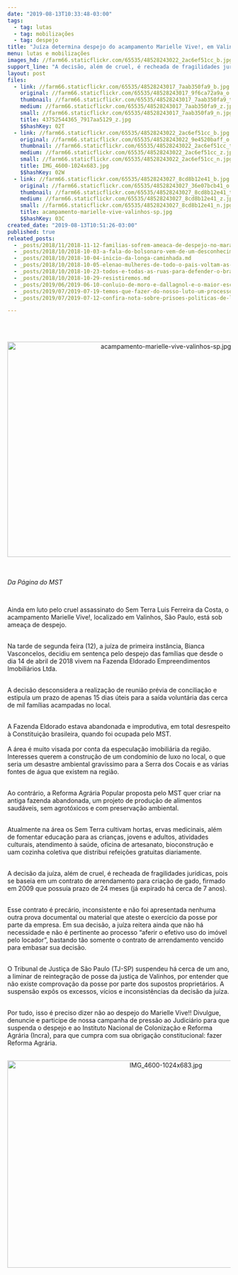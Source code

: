 ```yaml
---
date: "2019-08-13T10:33:48-03:00"
tags:
  - tag: lutas
  - tag: mobilizações
  - tag: despejo
title: "Juíza determina despejo do acampamento Marielle Vive!, em Valinhos "
menu: lutas e mobilizações
images_hd: //farm66.staticflickr.com/65535/48528243022_2ac6ef51cc_b.jpg
support_line: "A decisão, além de cruel, é recheada de fragilidades jurídicas"
layout: post
files:
  - link: //farm66.staticflickr.com/65535/48528243017_7aab350fa9_b.jpg
    original: //farm66.staticflickr.com/65535/48528243017_9f6ca72a9a_o.jpg
    thumbnail: //farm66.staticflickr.com/65535/48528243017_7aab350fa9_t.jpg
    medium: //farm66.staticflickr.com/65535/48528243017_7aab350fa9_z.jpg
    small: //farm66.staticflickr.com/65535/48528243017_7aab350fa9_n.jpg
    title: 43752544365_7917aa5129_z.jpg
    $$hashKey: 02T
  - link: //farm66.staticflickr.com/65535/48528243022_2ac6ef51cc_b.jpg
    original: //farm66.staticflickr.com/65535/48528243022_9e4520baff_o.jpg
    thumbnail: //farm66.staticflickr.com/65535/48528243022_2ac6ef51cc_t.jpg
    medium: //farm66.staticflickr.com/65535/48528243022_2ac6ef51cc_z.jpg
    small: //farm66.staticflickr.com/65535/48528243022_2ac6ef51cc_n.jpg
    title: IMG_4600-1024x683.jpg
    $$hashKey: 02W
  - link: //farm66.staticflickr.com/65535/48528243027_8cd8b12e41_b.jpg
    original: //farm66.staticflickr.com/65535/48528243027_36e07bcb41_o.jpg
    thumbnail: //farm66.staticflickr.com/65535/48528243027_8cd8b12e41_t.jpg
    medium: //farm66.staticflickr.com/65535/48528243027_8cd8b12e41_z.jpg
    small: //farm66.staticflickr.com/65535/48528243027_8cd8b12e41_n.jpg
    title: acampamento-marielle-vive-valinhos-sp.jpg
    $$hashKey: 03C
created_date: "2019-08-13T10:51:26-03:00"
published: true
releated_posts:
  - _posts/2018/11/2018-11-12-familias-sofrem-ameaca-de-despejo-no-maranhao.md
  - _posts/2018/10/2018-10-03-a-fala-do-bolsonaro-vem-de-um-desconhecimento-total-sobre-o-que-e-a-realidade-do-campo.md
  - _posts/2018/10/2018-10-04-inicio-da-longa-caminhada.md
  - _posts/2018/10/2018-10-05-elenao-mulheres-de-todo-o-pais-voltam-as-ruas-neste-sabado-6-contra-o-fascismo.md
  - _posts/2018/10/2018-10-23-todos-e-todas-as-ruas-para-defender-o-brasil-e-a-democracia.md
  - _posts/2018/10/2018-10-29-resistiremos.md
  - _posts/2019/06/2019-06-10-conluio-de-moro-e-dallagnol-e-o-maior-escandalo-do-judiciario-brasileiro-diz-jurista.md
  - _posts/2019/07/2019-07-19-temos-que-fazer-do-nosso-luto-um-processo-de-luta-e-organizacao.md
  - _posts/2019/07/2019-07-12-confira-nota-sobre-prisoes-politicas-de-liderancas-do-mtst.md

---
```

<p><br />
&nbsp;</p>

<p style="text-align:center"><img alt="acampamento-marielle-vive-valinhos-sp.jpg" height="485" src="//farm66.staticflickr.com/65535/48528243027_8cd8b12e41_b.jpg" width="700" /></p>

<p><br />
<br />
<em>Da P&aacute;gina do MST&nbsp;</em></p>

<p>&nbsp;</p>

<p>Ainda em luto pelo cruel assassinato do Sem Terra&nbsp;Luis Ferreira da Costa,&nbsp;o acampamento Marielle Vive!, localizado em Valinhos, S&atilde;o Paulo, est&aacute; sob amea&ccedil;a de despejo.</p>

<p><br />
Na tarde de segunda feira (12), a ju&iacute;za de primeira inst&acirc;ncia, Bianca Vasconcelos, decidiu em senten&ccedil;a pelo despejo das fam&iacute;lias que desde o dia 14 de abril de 2018 vivem na Fazenda Eldorado Empreendimentos Imobili&aacute;rios Ltda.</p>

<p><br />
A decis&atilde;o desconsidera a realiza&ccedil;&atilde;o de reuni&atilde;o pr&eacute;via de concilia&ccedil;&atilde;o&nbsp;e estipula um&nbsp;prazo de apenas 15 dias &uacute;teis para a sa&iacute;da volunt&aacute;ria das cerca de mil fam&iacute;lias acampadas no local.</p>

<p><br />
A Fazenda Eldorado estava abandonada e improdutiva, em total desrespeito &agrave; Constitui&ccedil;&atilde;o brasileira, quando foi ocupada pelo MST.<br />
<br />
A &aacute;rea &eacute; muito visada por conta da&nbsp;especula&ccedil;&atilde;o imobili&aacute;ria da regi&atilde;o. Interesses querem a constru&ccedil;&atilde;o de um condom&iacute;nio de luxo no local, o que seria um desastre ambiental grav&iacute;ssimo para a Serra dos Cocais e as v&aacute;rias fontes de &aacute;gua que existem na regi&atilde;o.</p>

<p><br />
Ao contr&aacute;rio, a Reforma Agr&aacute;ria Popular proposta pelo MST quer criar na antiga fazenda abandonada, um projeto de produ&ccedil;&atilde;o de alimentos saud&aacute;veis, sem agrot&oacute;xicos e com preserva&ccedil;&atilde;o ambiental.</p>

<p><br />
Atualmente na &aacute;rea os Sem Terra cultivam&nbsp;hortas, ervas medicinais, al&eacute;m de fomentar educa&ccedil;&atilde;o para as crian&ccedil;as, jovens e adultos, atividades culturais, atendimento &agrave; sa&uacute;de, oficina de artesanato, bioconstru&ccedil;&atilde;o e uam&nbsp;cozinha coletiva que distribui&nbsp;refei&ccedil;&otilde;es gratuitas diariamente.</p>

<p><br />
A decis&atilde;o da ju&iacute;za, al&eacute;m de cruel, &eacute; recheada de fragilidades jur&iacute;dicas, pois se baseia em um contrato de arrendamento para cria&ccedil;&atilde;o de gado, firmado em 2009 que possu&iacute;a prazo de 24 meses (j&aacute; expirado h&aacute; cerca de 7 anos).</p>

<p><br />
Esse contrato &eacute; prec&aacute;rio, inconsistente e n&atilde;o foi apresentada nenhuma outra prova documental ou material que ateste o exerc&iacute;cio da posse por parte da empresa. Em sua decis&atilde;o, a ju&iacute;za reitera ainda que n&atilde;o h&aacute; necessidade e n&atilde;o &eacute; pertinente ao processo &ldquo;aferir o efetivo uso do im&oacute;vel pelo locador&rdquo;, bastando t&atilde;o somente o contrato de arrendamento vencido para embasar sua decis&atilde;o.</p>

<p><br />
O Tribunal de Justi&ccedil;a de S&atilde;o Paulo (TJ-SP) suspendeu h&aacute; cerca de um&nbsp;ano, a liminar de reintegra&ccedil;&atilde;o de posse da justi&ccedil;a de Valinhos, por entender que n&atilde;o existe&nbsp;comprova&ccedil;&atilde;o da posse por parte dos supostos propriet&aacute;rios. A suspens&atilde;o exp&ocirc;s os excessos, v&iacute;cios e inconsist&ecirc;ncias da decis&atilde;o da ju&iacute;za.</p>

<p><br />
Por tudo, isso &eacute; preciso dizer n&atilde;o ao despejo do Marielle Vive!! Divulgue, denuncie e participe de nossa campanha de press&atilde;o ao Judici&aacute;rio para que suspenda o despejo e ao Instituto Nacional de Coloniza&ccedil;&atilde;o e Reforma Agr&aacute;ria (Incra), para que cumpra com sua obriga&ccedil;&atilde;o constitucional: fazer Reforma Agr&aacute;ria.<br />
&nbsp;</p>

<p style="text-align:center"><img alt="IMG_4600-1024x683.jpg" height="467" src="//farm66.staticflickr.com/65535/48528243022_2ac6ef51cc_b.jpg" width="700" /></p>

<p><br />
&nbsp;</p>
